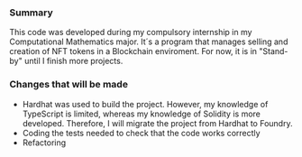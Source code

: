 

### Summary
This code was developed during my compulsory internship in my Computational Mathematics major. It´s a program that manages selling and creation of NFT tokens in a Blockchain enviroment.
For now, it is in "Stand-by" until I finish more projects.

### Changes that will be made
- Hardhat was used to build the project. However, my knowledge of TypeScript is limited, whereas my knowledge of Solidity is more developed. Therefore, I will migrate the project from Hardhat to Foundry. 
- Coding the tests needed to check that the code works correctly
- Refactoring
